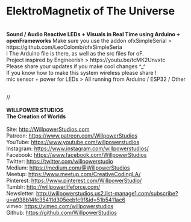 <h1>ElektroMagnetix of The Universe</h1><br>
<b>Sound / Audio Reactive LEDs + Visuals in Real Time using Arduino + openFrameworks</b>
Make sure you use the addon ofxSimpleSerial > https://github.com/LeoColomb/ofxSimpleSeria<br>l
The Arduino file is there, as well as the src files for oF.<br>
Project inspired by Engineerish > https://youtu.be/tcMK2Unvxtc<br>
Please share your updates if you make cool changes ^_^<br>
If you know how to make this system wireless please share !<br>
mic sensor + power for LEDs > All running from Arduino / ESP32 / Other<br>
<br>


//<br>
<br>
<b>WILLPOWER STUDIOS<br>
The Creation of Worlds</b><br>
<br>
Site: http://WillpowerStudios.com<br>
Patreon: https://www.patreon.com/WillpowerStudios<br>
YouTube: https://www.youtube.com/willpowerstudios<br>
Instagram: https://www.instagram.com/willpowerstudios/<br>
Facebook: https://www.facebook.com/WillpowerStudios<br>
Twitter: https://twitter.com/willpowerstudio<br>
Medium: https://medium.com/@WillpowerStudios<br>
Meetup: https://www.meetup.com/CreativeCodingLA/<br>
Pinterest: https://www.pinterest.com/WillpowerStudio/<br>
Tumblr: http://willpowerlifeforce.com/<br>
Newsletter: http://willpowerstudios.us2.list-manage1.com/subscribe?u=a938b14fc35411d305eebfc9f&id=51b5411ac6<br>
vimeo: https://vimeo.com/willpowerstudios<br>
Github: https://github.com/WillpowerStudios<br>
